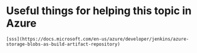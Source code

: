 # Useful things for helping this topic in Azure
```
[sss](https://docs.microsoft.com/en-us/azure/developer/jenkins/azure-storage-blobs-as-build-artifact-repository)


```
